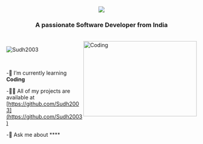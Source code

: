 <h1 align="center">
    <img src="https://readme-typing-svg.herokuapp.com/?font=Righteous&size=35&center=true&vCenter=true&width=500&height=70&duration=4000&lines=Hi+There!+👋;+I'm+Sudhansu+Tiwari!;" />
</h1>
<h3 align="center">A passionate Software Developer from India</h3>
</br>
<img align="right"alt="Coding" width="300"height="200"src="https://i.pinimg.com/originals/54/e3/7d/54e37d8074ebcde1d96c77d7b2a7f310.gif">
<p align="left"> 
    <img src="https://komarev.com/ghpvc/?username=Sudh2003&label=Profile%20views&color=0e75b6&style=flat" alt="Sudh2003" /> </p>
<br/>
<div align ="left">
    
-🍄 I’m currently learning **Coding**
 
-👨‍💻 All of my projects are available at [https://github.com/Sudh2003](https://github.com/Sudh2003)
  
-💬 Ask me about **** 
</div>
